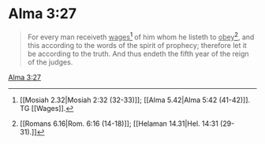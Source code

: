 # Alma 3:27

> For every man receiveth <u>wages</u>[^a] of him whom he listeth to <u>obey</u>[^b], and this according to the words of the spirit of prophecy; therefore let it be according to the truth. And thus endeth the fifth year of the reign of the judges.

[Alma 3:27](https://www.churchofjesuschrist.org/study/scriptures/bofm/alma/3?lang=eng&id=p27#p27)


[^a]: [[Mosiah 2.32|Mosiah 2:32 (32-33)]]; [[Alma 5.42|Alma 5:42 (41-42)]]. TG [[Wages]].
[^b]: [[Romans 6.16|Rom. 6:16 (14-18)]]; [[Helaman 14.31|Hel. 14:31 (29-31).]]

